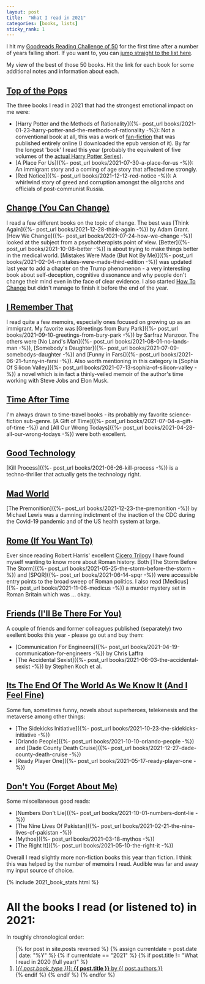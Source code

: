 ```yaml
---
layout: post
title:  "What I read in 2021"
categories: [books, lists]
sticky_rank: 1
---
```


I hit my [Goodreads Reading Challenge of 50](https://www.goodreads.com/user_challenges/26167086)
for the first time after a number of years falling short. If you want to, you
can [jump straight to the list here](#y2021).

My view of the best of those 50 books. Hit the link for each book for some
additional notes and information about each.

## [Top of the Pops](https://youtu.be/LWiKV7onnzc)

The three books I read in 2021 that had the strongest emotional impact on me were:
- [Harry Potter and the Methods of Rationality]({%- post_url books/2021-01-23-harry-potter-and-the-methods-of-rationality -%}): Not a conventional book at all, this was a work of [fan-fiction](https://en.wikipedia.org/wiki/Fan_fiction)
that was published entirely online (I downloaded the epub version of it). By far
the longest 'book' I read this year (probably the equivalent of five volumes of
the [actual Harry Potter Series](https://en.wikipedia.org/wiki/Harry_Potter)).
- [A Place For Us]({%- post_url books/2021-07-30-a-place-for-us -%}): An immigrant
story and a coming of age story that affected me strongly.
- [Red Notice]({%- post_url  books/2021-12-12-red-notice -%}): A whirlwind story of greed and corruption
amongst the oligarchs and officials of post-communist Russia.

## [Change (You Can Change)](https://www.youtube.com/watch?v=Z0kGo_x12DQ)
I read a few different books on the topic of change. The best was
[Think Again]({%- post_url books/2021-12-28-think-again -%}) by Adam Grant.
[How We Change]({%- post_url books/2021-07-24-how-we-change -%}) looked at the
subject from a psychotherapists point of view. [Better]({%- post_url books/2021-10-08-better -%})
is about trying to make things better in the medical world.
[Mistakes Were Made (But Not By Me)]({%- post_url books/2021-02-04-mistakes-were-made-third-edition -%})
was updated last year to add a chapter on the Trump phenomenon - a very interesting book
about self-deception, cognitive dissonance and why people don't change their mind even in the
face of clear evidence. I also started [How To Change](https://www.amazon.com/How-Change-Science-Getting-Where-ebook/dp/B08KPFPSNS) but didn't manage to finish it before the end of the year.

## [I Remember That](https://www.youtube.com/watch?v=e7VurhK2kos)
I read quite a few memoirs, especially ones focused on growing up as an
immigrant. My favorite was [Greetings from Bury Park]({%- post_url books/2021-09-10-greetings-from-bury-park -%})
by Sarfraz Manzoor. The others were [No Land's Man]({%- post_url books/2021-08-01-no-lands-man -%}),
[Somebody's Daughter]({%- post_url books/2021-07-09-somebodys-daughter -%}) and
[Funny in Farsi]({%- post_url books/2021-06-21-funny-in-farsi -%}). Also worth
mentioning in this category is [Sophia Of Silicon Valley]({%- post_url books/2021-07-13-sophia-of-silicon-valley -%})
a novel which is in fact a thinly-veiled memoir of the author's time working with
Steve Jobs and Elon Musk.

## [Time After Time](https://youtu.be/fQot1WBA7ng)
I'm always drawn to time-travel books - its probably my favorite science-fiction
sub-genre. [A Gift of Time]({%- post_url books/2021-07-04-a-gift-of-time -%}) and
[All Our Wrong Todays]({%- post_url books/2021-04-28-all-our-wrong-todays -%}) were
both excellent.

## [Good Technology](https://youtu.be/Cs0OkiCZNRI)
[Kill Process]({%- post_url books/2021-06-26-kill-process -%}) is a techno-thriller
that actually gets the technology right.

## [Mad World](https://www.youtube.com/watch?v=u1ZvPSpLxCg)
[The Premonition]({%- post_url books/2021-12-23-the-premonition -%}) by Michael
Lewis was a damning indictment of the inaction of the CDC during the Covid-19
pandemic and of the US health system at large.

## [Rome (If You Want To)](https://youtu.be/iNwC0sp-uA4)
Ever since reading Robert Harris' excellent [Cicero Trilogy](https://www.amazon.com/The-Cicero-Trilogy/dp/1786332922)
I have found myself wanting to know more about Roman history. Both
[The Storm Before The Storm]({%- post_url books/2021-05-25-the-storm-before-the-storm -%})
and [SPQR]({%- post_url books/2021-06-14-spqr -%}) were accessible entry points to
the broad sweep of Roman politics. I also read [Medicus]({%- post_url books/2021-11-06-medicus -%})
a murder mystery set in Roman Britain which was ... okay.

## [Friends (I'll Be There For You)](https://youtu.be/SCQGnVrTsAM)
A couple of friends and former colleagues published (separately) two exellent
books this year - please go out and buy them:
- [Communication For Engineers]({%- post_url books/2021-04-19-communication-for-engineers -%}) by Chris Laffra
- [The Accidental Sexist]({%- post_url books/2021-06-03-the-accidental-sexist -%}) by Stephen Koch et al.

## [Its The End Of The World As We Know It (And I Feel Fine)](https://youtu.be/Z0GFRcFm-aY)
Some fun, sometimes funny, novels about superheroes, telekenesis and the metaverse
among other things:
- [The Sidekicks Initiative]({%- post_url books/2021-10-23-the-sidekicks-initiative -%})
- [Orlando People]({%- post_url books/2021-10-10-orlando-people -%}) and
[Dade County Death Cruise]({%- post_url books/2021-12-27-dade-county-death-cruise -%})
- [Ready Player One]({%- post_url books/2021-05-17-ready-player-one -%})

## [Don't You (Forget About Me)](https://youtu.be/CdqoNKCCt7A)
Some miscellaneous good reads:
- [Numbers Don't Lie]({%- post_url books/2021-10-01-numbers-dont-lie -%})
- [The Nine Lives Of Pakistan]({%- post_url books/2021-02-21-the-nine-lives-of-pakistan -%})
- [Mythos]({%- post_url books/2021-03-18-mythos -%})
- [The Right It]({%- post_url books/2021-05-10-the-right-it -%})

Overall I read slightly more non-fiction books this year than fiction. I think
this was helped by the number of memoirs I read. Audible was far and away my
input source of choice.

{% include 2021_book_stats.html %}

<div id="book_list">
<h1 id="y2021">All the books I read (or listened to) in 2021:</h1>
<p>In roughly chronological order:</p>
<ol>
{% for post in site.posts reversed %}
  {% assign currentdate = post.date | date: "%Y" %}
  {% if currentdate == "2021" %}
    {% if post.title != "What I read in 2020 (full year)" %}
      <li>
        <a href="{{ post.url }}">
          [<em>{{ post.book_type }}</em>]: <strong>{{ post.title }}</strong> by {{ post.authors }}
        </a>
      </li>
    {% endif %}
  {% endif %}
{% endfor %}
</ol>
</div>

